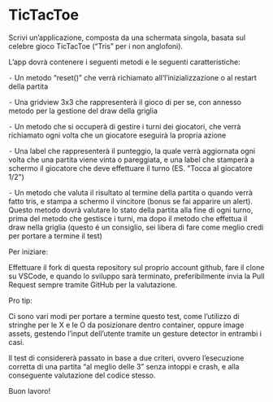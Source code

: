 # TicTacToe

Scrivi un’applicazione, composta da una schermata singola, basata sul celebre gioco TicTacToe (“Tris” per i non anglofoni).

L’app dovrà contenere i seguenti metodi e le seguenti caratteristiche:

 ⁃ Un metodo “reset()” che verrà richiamato all’l’inizializzazione o al restart della partita
 
 ⁃ Una gridview 3x3 che rappresenterà il gioco di per se, con annesso metodo per la gestione del draw della griglia
 
 ⁃ Un metodo che si occuperà di gestire i turni dei giocatori, che verrà richiamato ogni volta che un giocatore eseguirà la propria azione
 
 ⁃ Una label che rappresenterà il punteggio, la quale verrà aggiornata ogni volta che una partita viene vinta o pareggiata, e una label che stamperà a schermo 
 il giocatore che deve effettuare il turno (ES. "Tocca al giocatore 1/2")
 
 ⁃ Un metodo che valuta il risultato al termine della partita o quando verrà fatto tris, e stampa a schermo il vincitore (bonus se fai apparire un alert). Questo metodo dovrà valutare lo stato della partita alla fine di ogni turno, prima del metodo che gestisce i turni, ma dopo il metodo che effettua il draw nella griglia (questo é un consiglio, sei libera di fare come meglio credi per portare a termine il test)

Per iniziare:

Effettuare il fork di questa repository sul proprio account github, fare il clone su VSCode, e quando lo sviluppo sarà terminato, preferibilmente invia la Pull Request sempre tramite GitHub per la valutazione. 

Pro tip:

Ci sono vari modi per portare a termine questo test, come l’utilizzo di stringhe per le X e le O da posizionare dentro container, oppure image assets, gestendo l’input dell’utente tramite un gesture detector in entrambi i casi.

Il test di considererà passato in base a due criteri, ovvero l’esecuzione corretta di una partita “al meglio delle 3” senza intoppi e crash, e alla conseguente valutazione del codice stesso.

Buon lavoro!
